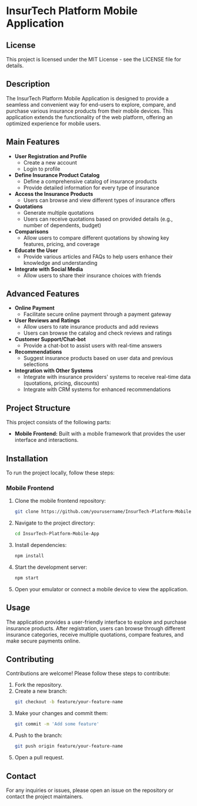 
# InsurTech Platform Mobile Application

## License
This project is licensed under the MIT License - see the LICENSE file for details.

## Description
The InsurTech Platform Mobile Application is designed to provide a seamless and convenient way for end-users to explore, compare, and purchase various insurance products from their mobile devices. This application extends the functionality of the web platform, offering an optimized experience for mobile users.

## Main Features
- **User Registration and Profile**
  - Create a new account
  - Login to profile
- **Define Insurance Product Catalog**
  - Define a comprehensive catalog of insurance products
  - Provide detailed information for every type of insurance
- **Access the Insurance Products**
  - Users can browse and view different types of insurance offers
- **Quotations**
  - Generate multiple quotations
  - Users can receive quotations based on provided details (e.g., number of dependents, budget)
- **Comparisons**
  - Allow users to compare different quotations by showing key features, pricing, and coverage
- **Educate the User**
  - Provide various articles and FAQs to help users enhance their knowledge and understanding
- **Integrate with Social Media**
  - Allow users to share their insurance choices with friends

## Advanced Features
- **Online Payment**
  - Facilitate secure online payment through a payment gateway
- **User Reviews and Ratings**
  - Allow users to rate insurance products and add reviews
  - Users can browse the catalog and check reviews and ratings
- **Customer Support/Chat-bot**
  - Provide a chat-bot to assist users with real-time answers
- **Recommendations**
  - Suggest insurance products based on user data and previous selections
- **Integration with Other Systems**
  - Integrate with insurance providers' systems to receive real-time data (quotations, pricing, discounts)
  - Integrate with CRM systems for enhanced recommendations

## Project Structure
This project consists of the following parts:
- **Mobile Frontend:** Built with a mobile framework that provides the user interface and interactions.

## Installation
To run the project locally, follow these steps:

### Mobile Frontend
1. Clone the mobile frontend repository:
   ```bash
   git clone https://github.com/yourusername/InsurTech-Platform-Mobile-App.git
   ```
2. Navigate to the project directory:
   ```bash
   cd InsurTech-Platform-Mobile-App
   ```
3. Install dependencies:
   ```bash
   npm install
   ```
4. Start the development server:
   ```bash
   npm start
   ```
5. Open your emulator or connect a mobile device to view the application.

## Usage
The application provides a user-friendly interface to explore and purchase insurance products. After registration, users can browse through different insurance categories, receive multiple quotations, compare features, and make secure payments online.

## Contributing
Contributions are welcome! Please follow these steps to contribute:
1. Fork the repository.
2. Create a new branch:
   ```bash
   git checkout -b feature/your-feature-name
   ```
3. Make your changes and commit them:
   ```bash
   git commit -m 'Add some feature'
   ```
4. Push to the branch:
   ```bash
   git push origin feature/your-feature-name
   ```
5. Open a pull request.

## Contact
For any inquiries or issues, please open an issue on the repository or contact the project maintainers.
